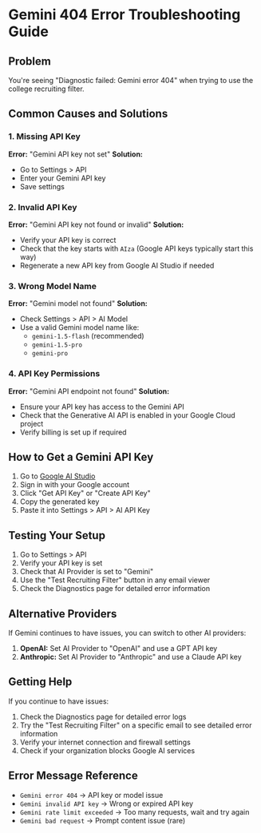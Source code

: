 # Gemini 404 Error Troubleshooting Guide

## Problem
You're seeing "Diagnostic failed: Gemini error 404" when trying to use the college recruiting filter.

## Common Causes and Solutions

### 1. Missing API Key
**Error:** "Gemini API key not set"
**Solution:** 
- Go to Settings > API
- Enter your Gemini API key
- Save settings

### 2. Invalid API Key
**Error:** "Gemini API key not found or invalid"
**Solution:**
- Verify your API key is correct
- Check that the key starts with `AIza` (Google API keys typically start this way)
- Regenerate a new API key from Google AI Studio if needed

### 3. Wrong Model Name
**Error:** "Gemini model not found"
**Solution:**
- Check Settings > API > AI Model
- Use a valid Gemini model name like:
  - `gemini-1.5-flash` (recommended)
  - `gemini-1.5-pro`
  - `gemini-pro`

### 4. API Key Permissions
**Error:** "Gemini API endpoint not found"
**Solution:**
- Ensure your API key has access to the Gemini API
- Check that the Generative AI API is enabled in your Google Cloud project
- Verify billing is set up if required

## How to Get a Gemini API Key

1. Go to [Google AI Studio](https://aistudio.google.com/)
2. Sign in with your Google account
3. Click "Get API Key" or "Create API Key"
4. Copy the generated key
5. Paste it into Settings > API > AI API Key

## Testing Your Setup

1. Go to Settings > API
2. Verify your API key is set
3. Check that AI Provider is set to "Gemini"
4. Use the "Test Recruiting Filter" button in any email viewer
5. Check the Diagnostics page for detailed error information

## Alternative Providers

If Gemini continues to have issues, you can switch to other AI providers:

1. **OpenAI:** Set AI Provider to "OpenAI" and use a GPT API key
2. **Anthropic:** Set AI Provider to "Anthropic" and use a Claude API key

## Getting Help

If you continue to have issues:
1. Check the Diagnostics page for detailed error logs
2. Try the "Test Recruiting Filter" on a specific email to see detailed error information
3. Verify your internet connection and firewall settings
4. Check if your organization blocks Google AI services

## Error Message Reference

- `Gemini error 404` → API key or model issue
- `Gemini invalid API key` → Wrong or expired API key
- `Gemini rate limit exceeded` → Too many requests, wait and try again
- `Gemini bad request` → Prompt content issue (rare)
